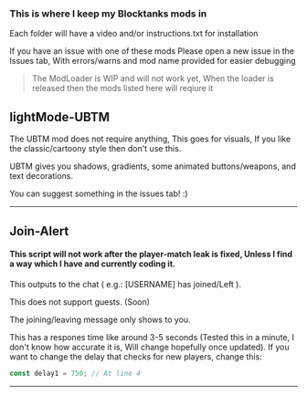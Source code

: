 ### This is where I keep my Blocktanks mods in

Each folder will have a video and/or instructions.txt for installation

If you have an issue with one of these mods
Please open a new issue in the Issues tab, With errors/warns and mod name provided for easier debugging

> The ModLoader is WIP and will not work yet, When the loader is released then the mods listed here will reqiure it

## lightMode-UBTM
The UBTM mod does not require anything, This goes for visuals, If you like the classic/cartoony style then don't use this.

UBTM gives you shadows, gradients, some animated buttons/weapons, and text decorations.

You can suggest something in the issues tab! :)

---
## Join-Alert
#### This script will not work after the player-match leak is fixed, Unless I find a way which I have and currently coding it.
This outputs to the chat ( e.g.: [USERNAME] has joined/Left ).

This does not support guests. (Soon)

The joining/leaving message only shows to you.

This has a respones time like around 3-5 seconds (Tested this in a minute, I don't know how accurate it is, Will change hopefully once updated).
If you want to change the delay that checks for new players, change this:
```js
const delay1 = 750; // At line 4
```
---
